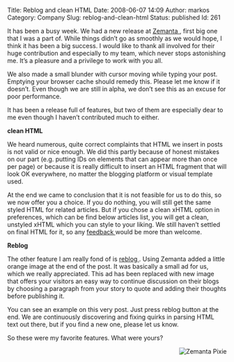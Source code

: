 Title: Reblog and clean HTML
Date: 2008-06-07 14:09
Author: markos
Category: Company
Slug: reblog-and-clean-html
Status: published
Id: 261

<html>
 <body>
  <div>
   <p>
    It has been a busy week. We had a new release at
    <a class="zem_slink" href="http://www.zemanta.com/" rel="homepage" title="Zemanta ltd.">
     Zemanta
    </a>
    , first big one that I was a part of. While things didn’t go as smoothly as we would hope, I think it has been a big success. I would like to thank all involved for their huge contribution and especially to my team, which never stops astonishing me. It’s a pleasure and a privilege to work with you all.
   </p>
   <p>
    We also made a small blunder with cursor moving while typing your post. Emptying your browser cache should remedy this. Please let me know if it doesn’t. Even though we are still in alpha, we don’t see this as an excuse for poor performance.
   </p>
   <p>
    It has been a release full of features, but two of them are especially dear to me even though I haven’t contributed much to either.
   </p>
   <p>
    <strong>
     clean HTML
    </strong>
   </p>
   <p>
    We heard numerous, quite correct complaints that HTML we insert in posts is not valid or nice enough. We did this partly because of honest mistakes on our part (e.g. putting IDs on elements that can appear more than once per page) or because it is really difficult to insert an HTML fragment that will look OK everywhere, no matter the blogging platform or visual template used.
   </p>
   <p>
    At the end we came to conclusion that it is not feasible for us to do this, so we now offer you a choice. If you do nothing, you will still get the same styled HTML for related articles. But if you chose a clean xHTML option in preferences, which can be find below articles list, you will get a clean, unstyled xHTML which you can style to your liking. We still haven’t settled on final HTML for it, so any
    <a href="http://getsatisfaction.com/zemanta" title="Zemanta support forum">
     feedback
    </a>
    would be more than welcome.
   </p>
   <p>
    <strong>
     Reblog
    </strong>
   </p>
   <p>
    The other feature I am really fond of is
    <a href="http://www.zemanta.com/reblog/" title="Reblog's homepage">
     reblog
    </a>
    . Using Zemanta added a little orange image at the end of the post. It was basically a small ad for us, which we really appreciated. This ad has been replaced with new image that offers your visitors an easy way to continue discussion on their blogs by choosing a paragraph from your story to quote and adding their thoughts before publishing it.
   </p>
   <p>
    You can see an example on this very post. Just press reblog button at the end. We are continuously discovering and fixing quirks in parsing HTML text out there, but if you find a new one, please let us know.
   </p>
   <p>
    So these were my favorite features. What were yours?
   </p>
   <div class="zemanta-pixie" style="margin-top: 10px; height: 15px;">
    <a class="zemanta-pixie-a" href="http://reblog.zemanta.com/zemified/06dcfd9a-19cd-488c-a265-57084a83da54/" title="Zemified by Zemanta">
     <img alt="Zemanta Pixie" class="zemanta-pixie-img" src="http://img.zemanta.com/reblog_a.png?x-id=06dcfd9a-19cd-488c-a265-57084a83da54" style="border: medium none; float: right;"/>
    </a>
   </div>
  </div>
 </body>
</html>